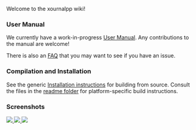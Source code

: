 Welcome to the xournalpp wiki!

### User Manual

We currently have a work-in-progress [User Manual](https://github.com/xournalpp/xournalpp/wiki/User-Manual). Any contributions to the manual are welcome!

There is also an [FAQ](https://github.com/xournalpp/xournalpp/wiki/Frequently-Asked-Questions-&-Problem-Solving) that you may want to see if you have an issue.

### Compilation and Installation

See the generic [Installation instructions](https://github.com/xournalpp/xournalpp/wiki/Installing) for building from source. Consult the files in the [readme folder](https://github.com/xournalpp/xournalpp/blob/master/readme) for platform-specific build instructions.

### Screenshots

<a href="http://i.imgur.com/awHSGG9.png"><img src="http://i.imgur.com/awHSGG9s.png">    </a> 
<a href="http://i.imgur.com/Muc4nmw.png"><img src="http://i.imgur.com/Muc4nmws.png">    </a>
<a href="http://i.imgur.com/3uxu40d.png"><img src="http://i.imgur.com/3uxu40ds.png">    </a>
